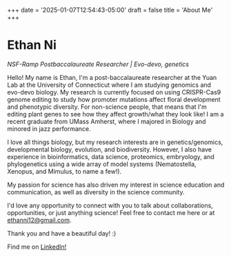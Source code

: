 +++
date = '2025-01-07T12:54:43-05:00'
draft = false
title = 'About Me'
+++

# Ethan Ni
*NSF-Ramp Postbaccalaureate Researcher | Evo-devo, genetics*

Hello! My name is Ethan, I'm a post-baccalaureate researcher at the Yuan Lab at the University of Connecticut where I am studying genomics and evo-devo biology. My research is currently focused on using CRISPR-Cas9 genome editing to study how promoter mutations affect floral development and phenotypic diversity. For non-science people, that means that I'm editing plant genes to see how they affect growth/what they look like! I am a recent graduate from UMass Amherst, where I majored in Biology and minored in jazz performance.

I love all things biology, but my research interests are in genetics/genomics, developmental biology, evolution, and biodiversity. However, I also have experience in bioinformatics, data science, proteomics, embryology, and phylogenetics using a wide array of model systems (Nematostella, Xenopus, and Mimulus, to name a few!). 

My passion for science has also driven my interest in science education and communication, as well as diversity in the science community. 

I'd love any opportunity to connect with you to talk about collaborations, opportunities, or just anything science! Feel free to contact me here or at ethanni12@gmail.com.

Thank you and have a beautiful day! :)

Find me on [LinkedIn!](https://www.linkedin.com/in/ethanni/)